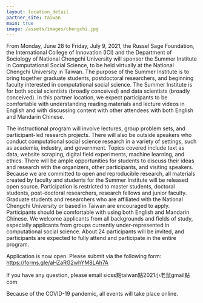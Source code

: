 ```yaml
---
layout: location_detail
partner_site: taiwan
main: true
image: /assets/images/chengchi.jpg
---
```


From Monday, June 28 to Friday, July 9, 2021, the Russel Sage Foundation, the International College of Innovation (ICI) and the Department of Sociology of National Chengchi University will sponsor the Summer Institute in Computational Social Science, to be held virtually at the National Chengchi University in Taiwan. The purpose of the Summer Institute is to bring together graduate students, postdoctoral researchers, and beginning faculty interested in computational social science. The Summer Institute is for both social scientists (broadly conceived) and data scientists (broadly conceived). In this partner location, we expect participants to be comfortable with understanding reading materials and lecture videos in English and with discussing content with other attendees with both English and Mandarin Chinese. 

The instructional program will involve lectures, group problem sets, and participant-led research projects. There will also be outside speakers who conduct computational social science research in a variety of settings, such as academia, industry, and government. Topics covered include text as data, website scraping, digital field experiments, machine learning, and ethics. There will be ample opportunities for students to discuss their ideas and research with the organizers, other participants, and visiting speakers. Because we are committed to open and reproducible research, all materials created by faculty and students for the Summer Institute will be released open source.
Participation is restricted to master students, doctoral students, post-doctoral researchers, research fellows and junior faculty.  Graduate students and researchers who are affiliated with the National Chengchi University or based in Taiwan are encouraged to apply. Participants should be comfortable with using both English and Mandarin Chinese. We welcome applicants from all backgrounds and fields of study, especially applicants from groups currently under-represented in computational social science. About 24 participants will be invited, and participants are expected to fully attend and participate in the entire program.

Application is now open. Please submit via the following form: https://forms.gle/aHZaRG2whYM8LAh7A 

If you have any question, please email sicss點taiwan點2021小老鼠gmail點com

Because of the COVID-19 pandemic, all events will take place online.
